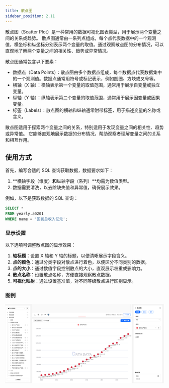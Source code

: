 ```yaml
---
title: 散点图
sidebar_position: 2.11
---
```


散点图（Scatter Plot）是一种常用的数据可视化图表类型，用于展示两个变量之间的关系或趋势。
散点图通常由一系列点组成，每个点代表数据中的一个观测值，横坐标和纵坐标分别表示两个变量的取值。通过观察散点图的分布情况，可以直观地了解两个变量之间的相关性、趋势或异常情况。

散点图通常包含以下要素：

- 数据点（Data Points）：散点图由多个数据点组成，每个数据点代表数据集中的一个观测值。数据点通常用符号或标记表示，例如圆圈、方块或叉号等。
- 横轴（X 轴）：横轴表示第一个变量的取值范围，通常用于展示自变量或独立变量。
- 纵轴（Y 轴）：纵轴表示第二个变量的取值范围，通常用于展示因变量或因果变量。
- 标签（Labels）：散点图的横轴和纵轴通常附带标签，用于描述变量的名称或含义。

散点图适用于探索两个变量之间的关系，特别适用于发现变量之间的相关性、趋势或异常值。
它能够直观地展示数据的分布情况，帮助观察者理解变量之间的关系和相互作用。


## 使用方式

首先，编写合适的 SQL 查询获取数据，数据要求如下：

1. **横轴字段（维度）**和**纵轴字段（系列）**均需为数值类型。  
2. 数据需要清洗，以去除缺失值和异常值，确保展示效果。  

例如，以下是获取数据的 SQL 查询：

```sql
SELECT * 
FROM yearly.a0201 
WHERE name = '国民总收入亿元';
```

### 显示设置

以下选项可调整散点图的显示效果：

1. **轴标题**：设置 X 轴和 Y 轴的标题，以便清晰展示字段含义。  
2. **点的颜色**：通过分类字段对散点进行着色，以便区分不同类别的数据。  
3. **点的大小**：通过数值字段控制散点的大小，直观展示权重或影响力。  
4. **散点名称**：设置散点名称，方便直接观察散点数据。
5. **可视化映射**：通过设置基准值，对不同等级散点进行区别显示。  



### 图例

![散点图](./scatter.png)
